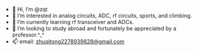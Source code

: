 - 👋 Hi, I’m @zqt
- 👀 I’m interested in analog circuits, ADC, rf circuits, sports, and climbing.
- 🌱 I’m currently learning rf transceiver and ADCs.
- 💞️ I’m looking to study abroad and fortunately be appreciated by a professor.^_^
- 📫 email: zhuqitong2278939828@gmail.com


<!---
zqt2003/zqt2003 is a ✨ special ✨ repository because its `README.md` (this file) appears on your GitHub profile.
You can click the Preview link to take a look at your changes.
--->
